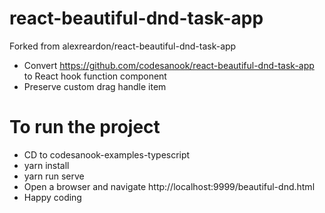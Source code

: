#  react-beautiful-dnd-task-app
Forked from alexreardon/react-beautiful-dnd-task-app
- Convert https://github.com/codesanook/react-beautiful-dnd-task-app to React hook function component
- Preserve custom drag handle item

# To run the project
- CD to codesanook-examples-typescript
- yarn install
- yarn run serve
- Open a browser and navigate http://localhost:9999/beautiful-dnd.html
- Happy coding
 

